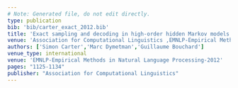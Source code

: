 ```yaml
---
# Note: Generated file, do not edit directly.
type: publication
bib: 'bib/carter_exact_2012.bib'
title: 'Exact sampling and decoding in high-order hidden Markov models'
venue: 'Association for Computational Linguistics ,EMNLP-Empirical Methods in Natural Language Processing-2012 ,pp. 1125-1134'
authors: ['Simon Carter','Marc Dymetman','Guillaume Bouchard']
venue_type: international
venue: 'EMNLP-Empirical Methods in Natural Language Processing-2012'
pages: "1125-1134"
publisher: "Association for Computational Linguistics"
---
```

